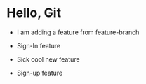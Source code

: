 # Hello, Git

- I am adding a feature from feature-branch

- Sign-In feature

- Sick cool new feature

- Sign-up feature

